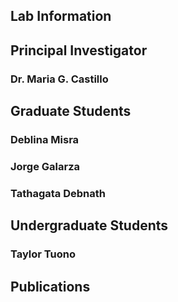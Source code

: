 ## Lab Information

## Principal Investigator

### Dr. Maria G. Castillo

## Graduate Students

### Deblina Misra

### Jorge Galarza  

### Tathagata Debnath

## Undergraduate Students

### Taylor Tuono

## Publications
